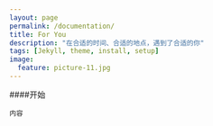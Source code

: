 ```yaml
---
layout: page
permalink: /documentation/
title: For You
description: "在合适的时间、合适的地点，遇到了合适的你"
tags: [Jekyll, theme, install, setup]
image: 
  feature: picture-11.jpg
---
```


####开始

    内容